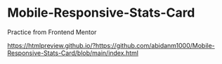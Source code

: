 # Mobile-Responsive-Stats-Card

Practice from Frontend Mentor

https://htmlpreview.github.io/?https://github.com/abidanm1000/Mobile-Responsive-Stats-Card/blob/main/index.html
